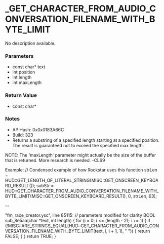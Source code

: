 # _GET_CHARACTER_FROM_AUDIO_CONVERSATION_FILENAME_WITH_BYTE_LIMIT

No description available.

### Parameters
* const char* text
* int position
* int length
* int maxLength

### Return Value
* const char*

### Notes
* AP Hash: 0x0x0183A66C
* Build: 323
* Returns a substring of a specified length starting at a specified position. The result is guaranteed not to exceed the specified max length.

NOTE: The 'maxLength' parameter might actually be the size of the buffer that is returned. More research is needed. -CL69

Example:
// Condensed example of how Rockstar uses this function
strLen = HUD::GET_LENGTH_OF_LITERAL_STRING(MISC::GET_ONSCREEN_KEYBOARD_RESULT());
subStr = HUD::GET_CHARACTER_FROM_AUDIO_CONVERSATION_FILENAME_WITH_BYTE_LIMIT(MISC::GET_ONSCREEN_KEYBOARD_RESULT(), 0, strLen, 63);

--

"fm_race_creator.ysc", line 85115:
// parameters modified for clarity
BOOL sub_8e5aa(char *text, int length) {
    for (i = 0; i <= (length - 2); i += 1) {
        if (!MISC::ARE_STRINGS_EQUAL(HUD::GET_CHARACTER_FROM_AUDIO_CONVERSATION_FILENAME_WITH_BYTE_LIMIT(text, i, i + 1, 1), " ")) {
            return FALSE;
        }
    }
    return TRUE;
}


